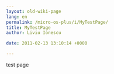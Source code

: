 ```yaml
---
layout: old-wiki-page
lang: en
permalink: /micro-os-plus/i/MyTestPage/
title: MyTestPage
author: Liviu Ionescu

date: 2011-02-13 13:10:14 +0000

---
```


test page
